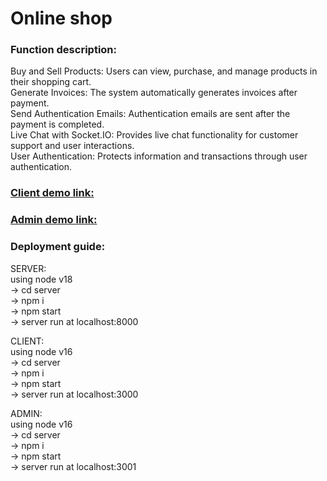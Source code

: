 <h1>Online shop</h1>

<h3>Function description:</h3>
Buy and Sell Products: Users can view, purchase, and manage products in their shopping cart.</br>
Generate Invoices: The system automatically generates invoices after payment.</br>
Send Authentication Emails: Authentication emails are sent after the payment is completed.</br>
Live Chat with Socket.IO: Provides live chat functionality for customer support and user interactions.</br>
User Authentication: Protects information and transactions through user authentication.</br>

<h3><a href="https://client-nodejs-asm3.web.app/">Client demo link:</a></h3>
<h3><a href="https://admin-nodejs-asm3.web.app/">Admin demo link:</a></h3>

<h3>Deployment guide:</h3>
SERVER:</br>
using node v18</br>
-> cd server</br>
-> npm i</br>
-> npm start</br>
-> server run at localhost:8000</br>

CLIENT:</br>
using node v16</br>
-> cd server</br>
-> npm i</br>
-> npm start</br>
-> server run at localhost:3000</br>

ADMIN:</br>
using node v16</br>
-> cd server</br>
-> npm i</br>
-> npm start</br>
-> server run at localhost:3001</br>
